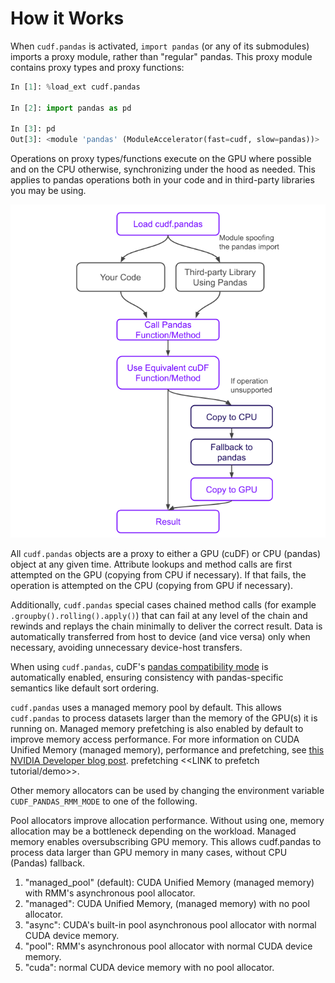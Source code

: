 # How it Works

When `cudf.pandas` is activated, `import pandas` (or any of its
submodules) imports a proxy module, rather than "regular" pandas. This
proxy module contains proxy types and proxy functions:

```python
In [1]: %load_ext cudf.pandas

In [2]: import pandas as pd

In [3]: pd
Out[3]: <module 'pandas' (ModuleAccelerator(fast=cudf, slow=pandas))>
```

Operations on proxy types/functions execute on the GPU where
possible and on the CPU otherwise, synchronizing under the hood as
needed. This applies to pandas operations both in your code and
in third-party libraries you may be using.

![cudf-pandas-execution-flow](../_static/cudf-pandas-execution-flow.png)

All `cudf.pandas` objects are a proxy to either a GPU (cuDF) or CPU
(pandas) object at any given time. Attribute lookups and method calls
are first attempted on the GPU (copying from CPU if necessary).  If
that fails, the operation is attempted on the CPU (copying from GPU if
necessary).

Additionally, `cudf.pandas` special cases chained method calls (for
example `.groupby().rolling().apply()`) that can fail at any level of
the chain and rewinds and replays the chain minimally to deliver the
correct result. Data is automatically transferred from host to device
(and vice versa) only when necessary, avoiding unnecessary device-host
transfers.

When using `cudf.pandas`, cuDF's [pandas compatibility
mode](api.options) is automatically enabled, ensuring consistency with
pandas-specific semantics like default sort ordering.


`cudf.pandas` uses a managed memory pool by default. This allows `cudf.pandas` to process datasets larger than the memory of the GPU(s) it is running on. Managed memory prefetching is also enabled by default to improve memory access performance. For more information on CUDA Unified Memory (managed memory), performance and prefetching, see [this NVIDIA Developer blog post](https://developer.nvidia.com/blog/improving-gpu-memory-oversubscription-performance/).
prefetching <<LINK to prefetch tutorial/demo>>.

Other memory allocators can be used by changing the environment
variable `CUDF_PANDAS_RMM_MODE` to one of the following.

Pool allocators improve allocation performance. Without using one, memory 
allocation may be a bottleneck depending on the workload. Managed memory
enables oversubscribing GPU memory. This allows cudf.pandas to process 
data larger than GPU memory in many cases, without CPU (Pandas) fallback.

1. "managed_pool" (default): CUDA Unified Memory (managed memory) with RMM's asynchronous pool allocator.
2. "managed": CUDA Unified Memory, (managed memory) with no pool allocator.
3. "async": CUDA's built-in pool asynchronous pool allocator with normal CUDA device memory.
4. "pool": RMM's asynchronous pool allocator with normal CUDA device memory.
5. "cuda": normal CUDA device memory with no pool allocator.
